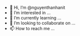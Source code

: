 - 👋 Hi, I’m @nguyenthanhanit
- 👀 I’m interested in ...
- 🌱 I’m currently learning ...
- 💞️ I’m looking to collaborate on ...
- 📫 How to reach me ...

<!---
nguyenthanhanit/nguyenthanhanit is a ✨ special ✨ repository because its `README.md` (this file) appears on your GitHub profile.
You can click the Preview link to take a look at your changes.
--->
